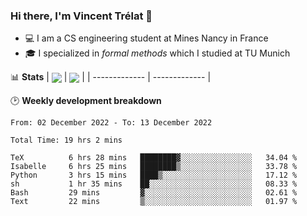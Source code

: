 ### Hi there, I'm Vincent Trélat 👋
 - 💻 I am a CS engineering student at Mines Nancy in France
 - 🎓 I specialized in *formal methods* which I studied at TU Munich

📊 **Stats**
| <img align="center" src="https://github-readme-stats.vercel.app/api?username=VTrelat&show_icons=true&include_all_commits=true&theme=tokyonight&hide_border=true" /> | <img align="center" src="https://github-readme-stats.vercel.app/api/top-langs/?username=VTrelat&layout=compact&theme=tokyonight&hide_border=true&exclude_repo=ElevatorSimulator" /> |
| ------------- | ------------- |

🕑 **Weekly development breakdown**
<!--START_SECTION:waka-->

```text
From: 02 December 2022 - To: 13 December 2022

Total Time: 19 hrs 2 mins

TeX          6 hrs 28 mins   ████████▓░░░░░░░░░░░░░░░░   34.04 %
Isabelle     6 hrs 25 mins   ████████▒░░░░░░░░░░░░░░░░   33.78 %
Python       3 hrs 15 mins   ████▒░░░░░░░░░░░░░░░░░░░░   17.12 %
sh           1 hr 35 mins    ██░░░░░░░░░░░░░░░░░░░░░░░   08.33 %
Bash         29 mins         ▓░░░░░░░░░░░░░░░░░░░░░░░░   02.61 %
Text         22 mins         ▒░░░░░░░░░░░░░░░░░░░░░░░░   01.97 %
```

<!--END_SECTION:waka-->
